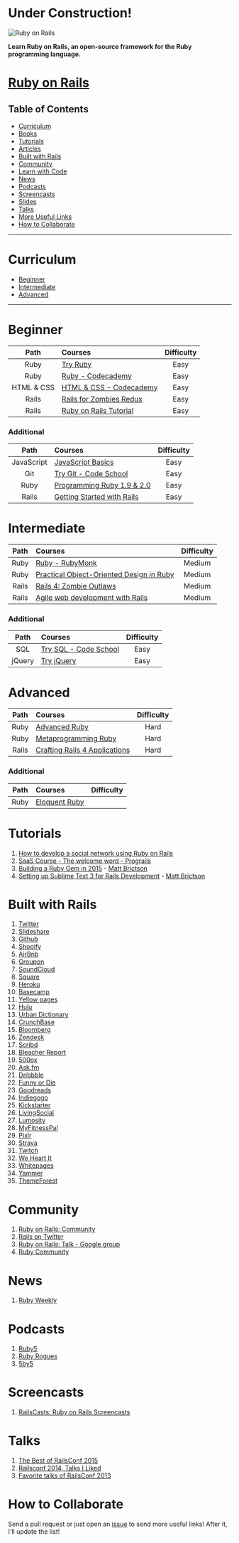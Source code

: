 # Under Construction!

![Ruby on Rails](http://blog.teamtreehouse.com/wp-content/uploads/2013/05/railsBlog1.jpg)

**Learn Ruby on Rails, an open-source framework for the Ruby programming language.**

# [Ruby on Rails](http://rubyonrails.org/)

## Table of Contents

* [Curriculum](#curriculum)
* [Books](#books)
* [Tutorials](#tutorials)
* [Articles](#articles)
* [Built with Rails](#built-with-rails)
* [Community](#community)
* [Learn with Code](#learn-with-code)
* [News](#news)
* [Podcasts](#podcasts)
* [Screencasts](#screencasts)
* [Slides](#slides)
* [Talks](#talks)
* [More Useful Links](#more-useful-links)
* [How to Collaborate](#how-to-collaborate)

---

# Curriculum

- [Beginner](#beginner)
- [Intermediate](#intermediate)
- [Advanced](#advanced)

---
# Beginner

Path | Courses | Difficulty
:--: | :-- | :--:
Ruby |[Try Ruby](http://tryruby.org/)|Easy
Ruby|[Ruby - Codecademy](https://www.codecademy.com/tracks/ruby)|Easy
HTML & CSS|[HTML & CSS - Codecademy](https://www.codecademy.com/tracks/web)|Easy
Rails |[Rails for Zombies Redux](https://www.codeschool.com/courses/rails-for-zombies-redux)|Easy
Rails |[Ruby on Rails Tutorial](https://www.railstutorial.org/)|Easy

### Additional
Path | Courses | Difficulty
:--: | :-- | :--:
JavaScript|[JavaScript Basics](https://www.codeschool.com/courses/javascript-road-trip-part-1)|Easy
Git |[Try Git - Code School](https://www.codeschool.com/courses/try-git)|Easy
Ruby |[Programming Ruby 1.9 & 2.0](https://pragprog.com/book/ruby4/programming-ruby-1-9-2-0)|Easy
Rails | [Getting Started with Rails](http://guides.rubyonrails.org/getting_started.html)|Easy



# Intermediate

Path | Courses | Difficulty
:--: | :-- | :--:
Ruby |[Ruby - RubyMonk](http://rubymonk.com/)|Medium
Ruby | [Practical Object-Oriented Design in Ruby](http://www.poodr.com/)|Medium
Rails|[Rails 4: Zombie Outlaws](http://rails4.codeschool.com/videos)|Medium
Rails|[Agile web development with Rails](https://pragprog.com/book/rails4/agile-web-development-with-rails-4)|Medium

### Additional
Path | Courses | Difficulty
:--: | :-- | :--:
SQL |[Try SQL - Code School](https://www.codeschool.com/courses/try-sql)| Easy
jQuery|[Try jQuery](https://www.codeschool.com/courses/try-jquery)|Easy


# Advanced

Path | Courses | Difficulty
:--: | :-- | :--:
Ruby |[Advanced Ruby](http://rubykoans.com/)|Hard
Ruby |[Metaprogramming Ruby](https://pragprog.com/book/ppmetr/metaprogramming-ruby)|Hard
Rails|[Crafting Rails 4 Applications](https://pragprog.com/book/jvrails2/crafting-rails-4-applications)|Hard

### Additional
Path | Courses | Difficulty
:--: | :-- | :--:
Ruby |[Eloquent Ruby](http://eloquentruby.com/)


# Tutorials

1. [How to develop a social network using Ruby on Rails](https://medium.com/rails-ember-beyond/how-to-build-a-social-network-using-rails-eb31da569233)
1. [SaaS Course - The welcome word - Prograils](https://prograils.com/courses/saas/ch/01-the-welcome-word)
1. [Building a Ruby Gem in 2015](https://mattbrictson.com/building-a-gem-in-2015) - [Matt Brictson](https://mattbrictson.com/)
1. [Setting up Sublime Text 3 for Rails Development](https://mattbrictson.com/sublime-text-3-recommendations) - [Matt Brictson](https://mattbrictson.com/)

# Built with Rails

1. [Twitter](https://twitter.com/)
1. [Slideshare](http://www.slideshare.net/)
1. [Github](https://github.com/)
1. [Shopify](http://www.shopify.com/)
1. [AirBnb](https://www.airbnb.com/)
1. [Groupon](http://www.groupon.com/)
1. [SoundCloud](https://soundcloud.com/)
1. [Square](https://squareup.com/)
1. [Heroku](https://www.heroku.com/)
1. [Basecamp](https://basecamp.com/)
1. [Yellow pages](http://www.yellowpages.com/)
1. [Hulu](http://www.hulu.com/)
1. [Urban Dictionary](http://www.urbandictionary.com/)
1. [CrunchBase](https://www.crunchbase.com/)
1. [Bloomberg](http://www.bloomberg.com/)
1. [Zendesk](https://www.zendesk.com/)
1. [Scribd](https://www.scribd.com/)
1. [Bleacher Report](http://bleacherreport.com/)
1. [500px](http://500px.com/)
1. [Ask.fm](http://ask.fm/)
1. [Dribbble](http://dribbble.com/)
1. [Funny or Die](http://www.funnyordie.com/)
1. [Goodreads](http://www.goodreads.com/)
1. [Indiegogo](http://www.indiegogo.com/)
1. [Kickstarter](http://www.kickstarter.com/)
1. [LivingSocial](http://www.livingsocial.com/)
1. [Lumosity](http://www.lumosity.com/)
1. [MyFitnessPal](http://www.myfitnesspal.com/)
1. [Pixlr](https://pixlr.com/)
1. [Strava](https://www.strava.com/)
1. [Twitch](http://twitch.tv/)
1. [We Heart It](http://weheartit.com/)
1. [Whitepages](http://www.whitepages.com/)
1. [Yammer](https://www.yammer.com)
1. [ThemeForest](http://themeforest.net/)

# Community

1. [Ruby on Rails: Community](http://rubyonrails.org/community/)
1. [Rails on Twitter](https://twitter.com/rails)
1. [Ruby on Rails: Talk - Google group](https://groups.google.com/forum/#!forum/rubyonrails-talk)
1. [Ruby Community](https://www.ruby-lang.org/en/community/)


# News

1. [Ruby Weekly](http://rubyweekly.com/)

# Podcasts

1. [Ruby5](https://ruby5.codeschool.com/)
1. [Ruby Rogues](https://devchat.tv/ruby-rogues/)
1. [5by5](http://5by5.tv/rubyonrails)

# Screencasts

1. [RailsCasts: Ruby on Rails Screencasts](http://railscasts.com/)

# Talks

1. [The Best of RailsConf 2015](https://mattbrictson.com/best-of-railsconf-2015)
1. [Railsconf 2014, Talks I Liked](http://nepalonrails.com/blog/2014/05/railsconf-2014-talks-i-liked)
1. [Favorite talks of RailsConf 2013](http://blog.planetargon.com/entries/2013/5/31/favorite-talks-of-railsconf-2013)

# How to Collaborate

Send a pull request or just open an [issue](https://github.com/sagarmred/Rails-Graduate/issues?q=is%3Aopen) to send more useful links! After it, I'll update the list!

